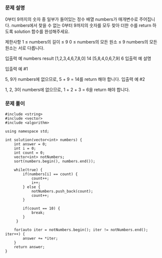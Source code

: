 ### 문제 설명

0부터 9까지의 숫자 중 일부가 들어있는 정수 배열 numbers가 매개변수로 주어집니다. numbers에서 찾을 수 없는 0부터 9까지의 숫자를 모두 찾아 더한 수를 return 하도록 solution 함수를 완성해주세요.

제한사항
1 ≤ numbers의 길이 ≤ 9
0 ≤ numbers의 모든 원소 ≤ 9
numbers의 모든 원소는 서로 다릅니다.

입출력 예
numbers result
[1,2,3,4,6,7,8,0] 14
[5,8,4,0,6,7,9] 6
입출력 예 설명

입출력 예 #1

5, 9가 numbers에 없으므로, 5 + 9 = 14를 return 해야 합니다.
입출력 예 #2

1, 2, 3이 numbers에 없으므로, 1 + 2 + 3 = 6을 return 해야 합니다.

### 문제 풀이

```
#include <string>
#include <vector>
#include <algorithm>

using namespace std;

int solution(vector<int> numbers) {
    int answer = 0;
    int i = 0;
    int count = 0;
    vector<int> notNumbers;
    sort(numbers.begin(), numbers.end());

    while(true) {
        if(numbers[i] == count) {
            count++;
            i++;
        } else {
            notNumbers.push_back(count);
            count++;
        }

        if(count == 10) {
            break;
        }
     }

    for(auto iter = notNumbers.begin(); iter != notNumbers.end(); iter++) {
        answer += *iter;
    }
    return answer;
}
```
